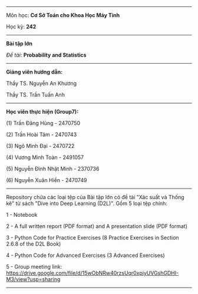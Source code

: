 
---

Môn học: **Cơ Sở Toán cho Khoa Học Máy Tính**

Học kỳ: **242**

---
**Bài tập lớn**

_Đề tài_: **Probability and Statistics**

---

**Giảng viên hướng dẫn:**

Thầy TS. Nguyễn An Khương

Thầy TS. Trần Tuấn Anh

---

**Học viên thực hiện (Group7):**

(1) Trần Đăng Hùng - 2470750

(2) Trần Hoài Tâm - 2470743

(3) Ngô Minh Đại - 2470722

(4) Vương Minh Toàn - 2491057

(5) Nguyễn Đình Nhật Minh - 2370736

(6) Nguyễn Xuân Hiền - 2470749

---

Repository chứa các loại tệp của Bài tập lớn có đề tài "Xác suất và Thống kê" từ sách "Dive into Deep Learning (D2L)". Gồm 5 loại tệp chính:

1 - Notebook

2 - A full written report (PDF format) and A presentation slide (PDF format)

3 - Python Code for Practice Exercises (8 Practice Exercises in Section 2.6.8 of the D2L Book)

4 - Python Code for Advanced Exercises (3 Advanced Exercises)

5 - Group meeting link: https://drive.google.com/file/d/15wObNRw40rzsUqr0xpiyUVGshGDHI-M3/view?usp=sharing 

---



